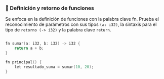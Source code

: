 ### 📌 Definición y retorno de funciones 
Se enfoca en la definición de funciones con la palabra clave fn.
Prueba el reconocimiento de parámetros con sus tipos `(a: i32)`, 
la sintaxis para el tipo de `retorno (-> i32)` y la palabra clave
`return`.
``` c++

fn sumar(a: i32, b: i32) -> i32 {
    return a + b;
}

fn principal() {
    let resultado_suma = sumar(10, 20);
}
```